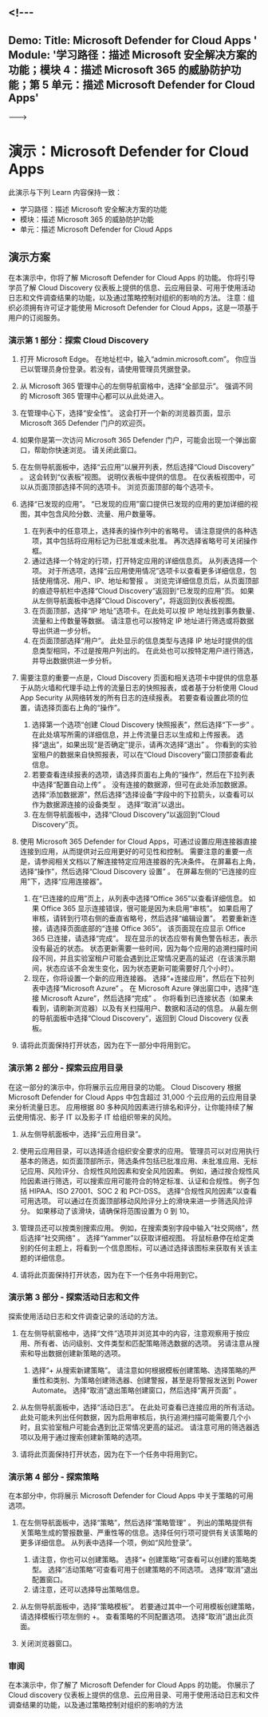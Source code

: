 <a name="---"></a><!---
---
Demo: Title: Microsoft Defender for Cloud Apps ' Module: '学习路径：描述 Microsoft 安全解决方案的功能；模块 4：描述 Microsoft 365 的威胁防护功能；第 5 单元：描述 Microsoft Defender for Cloud Apps'
---
--->

# <a name="demo-microsoft-defender-for-cloud-apps"></a>演示：Microsoft Defender for Cloud Apps

此演示与下列 Learn 内容保持一致：

- 学习路径：描述 Microsoft 安全解决方案的功能
- 模块：描述 Microsoft 365 的威胁防护功能
- 单元：描述 Microsoft Defender for Cloud Apps

## <a name="demo-scenario"></a>演示方案

在本演示中，你将了解 Microsoft Defender for Cloud Apps 的功能。  你将引导学员了解 Cloud Discovery 仪表板上提供的信息、云应用目录、可用于使用活动日志和文件调查结果的功能，以及通过策略控制对组织的影响的方法。  注意：组织必须拥有许可证才能使用 Microsoft Defender for Cloud Apps，这是一项基于用户的订阅服务。  

### <a name="demo-part-1-explore-cloud-discovery"></a>演示第 1 部分：探索 Cloud Discovery

1. 打开 Microsoft Edge。 在地址栏中，输入“admin.microsoft.com”。  你应当已以管理员身份登录。若没有，请使用管理员凭据登录。

1. 从 Microsoft 365 管理中心的左侧导航窗格中，选择“全部显示”。  强调不同的 Microsoft 365 管理中心都可以从此处进入。

1. 在管理中心下，选择“安全性”。  这会打开一个新的浏览器页面，显示 Microsoft 365 Defender 门户的欢迎页。  

1. 如果你是第一次访问 Microsoft 365 Defender 门户，可能会出现一个弹出窗口，帮助你快速浏览。  请关闭此窗口。

1. 在左侧导航面板中，选择“云应用”以展开列表，然后选择“Cloud Discovery” 。 这会转到“仪表板”视图。  说明仪表板中提供的信息。 在仪表板视图中，可以从页面顶部选择不同的选项卡。  浏览页面顶部的每个选项卡。
    
1. 选择“已发现的应用”。 “已发现的应用”窗口提供已发现的应用的更加详细的视图，其中包含风险分数、流量、用户数量等。 
    1. 在列表中的任意项上，选择表的操作列中的省略号。  请注意提供的各种选项，其中包括将应用标记为已批准或未批准。  再次选择省略号可关闭操作框。
    1. 通过选择一个特定的行项，打开特定应用的详细信息页。  从列表选择一个项。  对于所选项，选择“云应用使用情况”选项卡以查看更多详细信息，包括使用情况、用户、IP、地址和警报    。 浏览完详细信息页后，从页面顶部的痕迹导航栏中选择“Cloud Discovery”返回到“已发现的应用”页。  如果从左侧导航面板中选择“Cloud Discovery”，将返回到仪表板视图。
    1. 在页面顶部，选择“IP 地址”选项卡。在此处可以按 IP 地址找到事务数量、流量和上传数量等数据。  请注意也可以按特定 IP 地址进行筛选或将数据导出供进一步分析。
    1. 在页面顶部选择“用户”。  此处显示的信息类型与选择 IP 地址时提供的信息类型相同，不过是按用户列出的。  在此处也可以按特定用户进行筛选，并导出数据供进一步分析。

1. 需要注意的重要一点是，Cloud Discovery 页面和相关选项卡中提供的信息基于从防火墙和代理手动上传的流量日志的快照报表，或者基于分析使用 Cloud App Security 从网络转发的所有日志的连续报表。  若要查看设置此项的位置，请选择页面右上角的“操作”。
    1. 选择第一个选项“创建 Cloud Discovery 快照报表”，然后选择“下一步” 。 在此处填写所需的详细信息，并上传流量日志以生成和上传报表。  选择“退出”，如果出现“是否确定”提示，请再次选择“退出” 。  你看到的实验室租户的数据来自快照报表，可以在“Cloud Discovery”窗口顶部查看此信息。
    1. 若要查看连续报表的选项，请选择页面右上角的“操作”，然后在下拉列表中选择“配置自动上传” 。  没有连接的数据源，但可在此处添加数据源。 选择“添加数据源”，然后选择“选择设备”字段中的下拉箭头，以查看可以作为数据源连接的设备类型 。  选择“取消”以退出。
    1. 在左侧导航面板中，选择“Cloud Discovery”以返回到“Cloud Discovery”页。

1. 使用 Microsoft 365 Defender for Cloud Apps，可通过设置应用连接器直接连接到应用，从而提供对云应用更好的可见性和控制。  需要注意的重要一点是，请参阅相关文档以了解连接特定应用连接器的先决条件。 在屏幕右上角，选择“操作”，然后选择“Cloud Discovery 设置” 。  在屏幕左侧的“已连接的应用”下，选择“应用连接器”。  
    1. 在“已连接的应用”页上，从列表中选择“Office 365”以查看详细信息。 如果 Office 365 显示连接错误，很可能是因为未启用“审核”。  如果启用了审核，请转到行项右侧的垂直省略号，然后选择“编辑设置”。  若要重新连接，请选择页面底部的“连接 Office 365”。 该页面现在应显示 Office 365 已连接，请选择“完成”。  现在显示的状态应带有黄色警告标志，表示没有最近的状态。  状态更新需要一些时间，因为每个应用的追溯扫描时间段不同，并且实验室租户可能会遇到比正常情况更高的延迟（在该演示期间，状态应该不会发生变化，因为状态更新可能需要好几个小时）。
    1. 现在，你将设置一个新的应用连接器。  选择“+连接应用”，然后在下拉列表中选择“Microsoft Azure” 。  在 Microsoft Azure 弹出窗口中，选择“连接 Microsoft Azure”，然后选择“完成” 。  你将看到已连接状态（如果未看到，请刷新浏览器）以及有关扫描用户、数据和活动的信息。  从最左侧的导航面板中选择“Cloud Discovery”，返回到 Cloud Discovery 仪表板。

1. 请将此页面保持打开状态，因为在下一部分中将用到它。

### <a name="demo-part-2---explore-the-cloud-app-catalog"></a>演示第 2 部分 - 探索云应用目录

在这一部分的演示中，你将展示云应用目录的功能。 Cloud Discovery 根据 Microsoft Defender for Cloud Apps 中包含超过 31,000 个云应用的云应用目录来分析流量日志。 应用根据 80 多种风险因素进行排名和评分，让你能持续了解云使用情况、影子 IT 以及影子 IT 给组织带来的风险。  

1. 从左侧导航面板中，选择“云应用目录”。

1. 使用云应用目录，可以选择适合组织安全要求的应用。 管理员可以对应用执行基本的筛选，如页面顶部所示，筛选条件包括已批准应用、未批准应用、无标记应用、风险评分、合规性风险因素和安全风险因素。  例如，通过按合规性风险因素进行筛选，可以搜索应用可能符合的特定标准、认证和合规性。 例子包括 HIPAA、ISO 27001、SOC 2 和 PCI-DSS。 选择“合规性风险因素”以查看可用选项。  可以通过在页面顶部移动风险评分上的滑块来进一步筛选风险评分。 如果移动了该滑块，请确保将范围设置为 0 到 10。

1. 管理员还可以按类别搜索应用。  例如，在搜索类别字段中输入“社交网络”，然后选择“社交网络” 。  选择“Yammer”以获取详细视图。  将鼠标悬停在给定类别的任何主题上，将看到一个信息图标，可以通过选择该图标来获取有关该主题的详细信息。

1. 请将此页面保持打开状态，因为在下一个任务中将用到它。

### <a name="demo-part-3---explore-the-activity-log-and-files"></a>演示第 3 部分 - 探索活动日志和文件

探索使用活动日志和文件调查记录的活动的方法。

1. 在左侧导航窗格中，选择“文件”选项并浏览其中的内容，注意观察用于按应用、所有者、访问级别、文件类型和匹配策略筛选数据的选项。 另请注意从搜索和导出数据创建新策略的选项。
    1. 选择“+ 从搜索新建策略”。  请注意如何根据模板创建策略、选择策略的严重性和类别、为策略创建筛选器、创建警报，甚至是将警报发送到 Power Automate。  选择“取消”退出策略创建窗口，然后选择“离开页面” 。

1. 从左侧导航面板中，选择“活动日志”。 在此处可查看已连接应用的所有活动。 此处可能未列出任何数据，因为启用审核后，执行追溯扫描可能需要几个小时，且实验室租户可能会遇到比正常情况更高的延迟。 请注意可用的筛选器选项以及用于通过搜索创建新策略的选项。

1. 请将此页面保持打开状态，因为在下一个任务中将用到它。

### <a name="demo-part-4---explore-policies"></a>演示第 4 部分 - 探索策略

在本部分中，你将展示 Microsoft Defender for Cloud Apps 中关于策略的可用选项。

1. 在左侧导航面板中，选择“策略”，然后选择“策略管理” 。  列出的策略提供有关策略生成的警报数量、严重性等的信息。选择任何行项可提供有关该策略的更多详细信息。 从列表中选择一个项，例如“风险登录”。
    1. 请注意，你也可以创建策略。 选择“+ 创建策略”可查看可以创建的策略类型。  选择“活动策略”可查看可用于创建策略的不同选项。  选择“取消”退出配置窗口。
    1. 请注意，还可以选择导出策略信息。

1. 从左侧导航面板中，选择“策略模板”。 若要通过其中一个可用模板创建策略，请选择模板行项左侧的 +。  查看策略的不同配置选项。  选择“取消”退出此页面。

1. 关闭浏览器窗口。

### <a name="review"></a>审阅

在本演示中，你了解了 Microsoft Defender for Cloud Apps 的功能。  你展示了 Cloud discovery 仪表板上提供的信息、云应用目录、可用于使用活动日志和文件调查结果的功能，以及通过策略控制对组织的影响的方法
